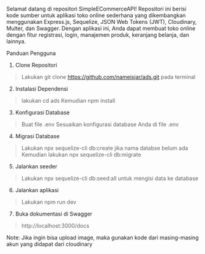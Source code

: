 Selamat datang di repositori SimpleECommerceAPI! Repositori ini berisi kode sumber untuk aplikasi toko online sederhana yang dikembangkan menggunakan Express.js, Sequelize, JSON Web Tokens (JWT), Cloudinary, Multer, dan Swagger. Dengan aplikasi ini, Anda dapat membuat toko online dengan fitur registrasi, login, manajemen produk, keranjang belanja, dan lainnya.

Panduan Pengguna
1. Clone Repositori
> Lakukan git clone https://github.com/nameisjar/ads.git pada terminal

2. Instalasi Dependensi
> lakukan cd ads
> Kemudian npm install

3. Konfigurasi Database
> Buat file .env 
> Sesuaikan konfigurasi database Anda di file .env

4. Migrasi Database
> Lakukan npx sequelize-cli db:create jika nama databse belum ada
> Kemudian lakukan npx sequelize-cli db:migrate

5. Jalankan seeder
> Lakukan npx sequelize-cli db:seed:all untuk mengisi data ke database

6. Jalankan aplikasi
> Lakukan npm run dev

7. Buka dokumentasi di Swagger
> http://localhost:3000/docs

Note: Jika ingin bisa upload image, maka gunakan kode dari masing-masing akun yang didapat dari cloudinary
